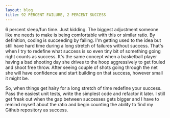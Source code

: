 ```yaml
---
layout: blog
title: 92 PERCENT FAILURE, 2 PERCENT SUCCESS
---
```

6 percent sleep/fun time. Just kidding. The biggest adjustment someone 
like me needs to make is being comfortable with this or similar ratio. 
By definition, coding is succeeding by failing. I'm getting used to the 
idea but still have hard time during a long stretch of failures without 
success. That's when I try to redefine what success is so even tiny bit of 
something going right counts as success. It's the same concept when a 
basketball player having a bad shooting day she drives to the hoop 
aggressively to get fouled and shoot free throw. After seeing couple 
of shots going through the net she will have confidence and start building 
on that success, however small it might be. 

So, when things get hairy for a long stretch of time redefine your success. 
Pass the easiest unit tests, write the simplest code and refactor it later. 
I still get freak out when the gap between successes gets bigger and I have 
to remind myself about the ratio and begin counting the ability to find my 
Github repository as success.